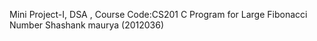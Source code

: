 Mini Project-I,
DSA ,
Course Code:CS201
C Program for Large Fibonacci Number
Shashank maurya (2012036)
